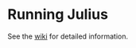 # Running Julius

See the [wiki](https://github.com/bvschaik/julius/wiki/Running-Julius) for detailed information.
